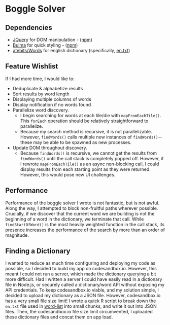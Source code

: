 # Boggle Solver

## Dependencies

* [JQuery](https://jquery.com) for DOM manipulation - ([npm](https://www.npmjs.com/package/jquery))
* [Bulma](https://bulma.io/) for quick styling - ([npm](https://www.npmjs.com/package/bulma))
* [atebits/Words](https://github.com/atebits/Words) for english dictionary (specifically, [en.txt](https://github.com/atebits/Words/blob/master/Words/en.txt))

## Feature Wishlist

If I had more time, I would like to:

* Deduplicate & alphabetize results
* Sort results by word length
* Displaying multiple columns of words
* Display notification if no words found
* Parallelize word discovery.
  * I begin searching for words at each tile/die with `mapFromEachTile()`. This `forEach` operation should be relatively straightforward to parallelize.
  * Because my search method is recursive, it is not parallelizable. However, `findWords()` calls multiple new instances of `findWords()`--these may be able to be spawned as new processes.
* Update DOM throughout discovery.
  * Because `findWords()` is recursive, we cannot get the results from `findWords()` until the call stack is completely popped off. However, if I rewrote `mapFromEachTile()` as an async non-blocking call, I could display results from each starting point as they were returned. However, this would pose new UI challenges.

## Performance

Performance of the boggle solver I wrote is not fantastic, but is not awful. Along the way, I attempted to block non-fruitful paths wherever possible. Crucially, if we discover that the current word we are building is not the beginning of a word in the dictionary, we terminate that call. While `findStartOfWord()` is the most heavily weighted function in the call stack, its presence increases the performance of the search by more than an order of magnitude.

## Finding a Dictionary

I wanted to reduce as much time configuring and deploying my code as possible, so I decided to build my app on codesandbox.io. However, this meant I could not run a server, which made the dictionary querying a bit more difficult. Had I written a server I could have easily read in a dictionary file in Node.js, or securely called a dictionary/word API without exposing my API credentials. To keep codesandbox.io viable, and my solution simple, I decided to upload my dictionary as a JSON file. However, codesandbox.io has a very small file size limit! I wrote a quick R script to break down the `en.txt` file used in [word-list](https://www.npmjs.com/package/word-list) into small chunks, and write it out into JSON files. Then, the codesandbox.io file size limit circumvented, I uploaded these dictionary files and concat them on app load.
